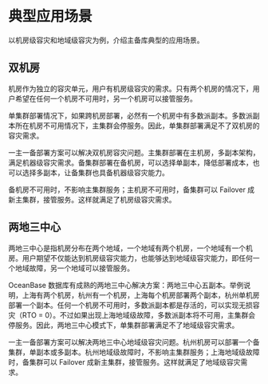 典型应用场景 
===========================

以机房级容灾和地域级容灾为例，介绍主备库典型的应用场景。

双机房 
------------------------

机房作为独立的容灾单元，用户有机房级容灾的需求。只有两个机房的情况下，用户希望在任何一个机房不可用时，另一个机房可以接管服务。

单集群部署情况下，如果跨机房部署，必然有一个机房中有多数派副本。多数派副本所在机房不可用情况下，主集群会停服务。因此，单集群部署满足不了双机房的容灾需求。

一主一备部署方案可以解决双机房容灾问题。主集群部署在主机房，多副本架构，满足机器级容灾需求。备集群部署在备机房，可以选择单副本，降低部署成本，也可以选择多副本，让备集群也具备机器级容灾能力。

备机房不可用时，不影响主集群服务；主机房不可用时，备集群可以 Failover 成新主集群，接管服务。这样就满足了机房级容灾需求。

两地三中心 
--------------------------

两地三中心是指机房分布在两个地域，一个地域有两个机房，一个地域有一个机房。用户期望不仅能达到机房级容灾能力，也能够达到地域级容灾能力，即任何一个地域故障，另一个地域可以接管服务。

OceanBase 数据库有成熟的两地三中心解决方案：两地三中心五副本。举例说明，上海有两个机房，杭州有一个机房，上海每个机房部署两个副本，杭州单机房部署一个副本。任何一个机房不可用时，多数派副本都是存活的，可以实现无损容灾（RTO = 0）。不过如果出现上海地域级故障，多数派副本将不可用，主集群会停服务。因此，两地三中心模式下，单集群部署满足不了地域级容灾需求。

一主一备部署方案可以解决两地三中心地域级容灾问题。杭州机房可以部署一个备集群，单副本或多副本。杭州地域级故障时，不影响主集群服务；上海地域级故障时，备集群可以 Failover 成新主集群，接管服务。这样就满足了地域级容灾需求。

